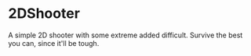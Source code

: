 # 2DShooter
A simple 2D shooter with some extreme added difficult. Survive the best you can, since it'll be tough.
